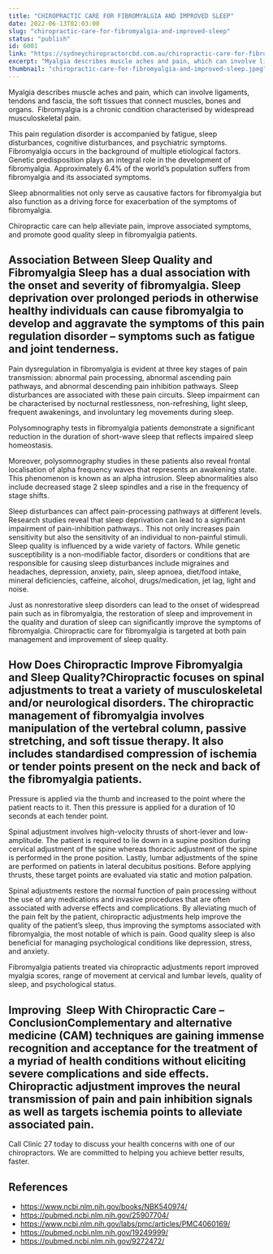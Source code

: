 ```yaml
---
title: "CHIROPRACTIC CARE FOR FIBROMYALGIA AND IMPROVED SLEEP"
date: 2022-06-13T02:03:00
slug: "chiropractic-care-for-fibromyalgia-and-improved-sleep"
status: "publish"
id: 6001
link: "https://sydneychiropractorcbd.com.au/chiropractic-care-for-fibromyalgia-and-improved-sleep/"
excerpt: "Myalgia describes muscle aches and pain, which can involve ligaments, tendons and fascia, the soft tissues that connect muscles, bones and organs.  Fibromyalgia is a chronic condition characterised by widespread musculoskeletal pain. This pain regulation disorder is accompanied by fatigue, sleep disturbances, cognitive disturbances, and psychiatric symptoms. Fibromyalgia occurs in the background of multiple etiological […]"
thumbnail: "chiropractic-care-for-fibromyalgia-and-improved-sleep.jpeg"
---
```


Myalgia describes muscle aches and pain, which can involve ligaments, tendons and fascia, the soft tissues that connect muscles, bones and organs.  Fibromyalgia is a chronic condition characterised by widespread musculoskeletal pain.

This pain regulation disorder is accompanied by fatigue, sleep disturbances, cognitive disturbances, and psychiatric symptoms. Fibromyalgia occurs in the background of multiple etiological factors. Genetic predisposition plays an integral role in the development of fibromyalgia. Approximately 6.4% of the world’s population suffers from fibromyalgia and its associated symptoms.

Sleep abnormalities not only serve as causative factors for fibromyalgia but also function as a driving force for exacerbation of the symptoms of fibromyalgia.

Chiropractic care can help alleviate pain, improve associated symptoms, and promote good quality sleep in fibromyalgia patients.

## Association Between Sleep Quality and Fibromyalgia Sleep has a dual association with the onset and severity of fibromyalgia. Sleep deprivation over prolonged periods in otherwise healthy individuals can cause fibromyalgia to develop and aggravate the symptoms of this pain regulation disorder – symptoms such as fatigue and joint tenderness.

Pain dysregulation in fibromyalgia is evident at three key stages of pain transmission: abnormal pain processing, abnormal ascending pain pathways, and abnormal descending pain inhibition pathways. Sleep disturbances are associated with these pain circuits. Sleep impairment can be characterised by nocturnal restlessness, non-refreshing, light sleep, frequent awakenings, and involuntary leg movements during sleep.

Polysomnography tests in fibromyalgia patients demonstrate a significant reduction in the duration of short-wave sleep that reflects impaired sleep homeostasis.

Moreover, polysomnography studies in these patients also reveal frontal localisation of alpha frequency waves that represents an awakening state. This phenomenon is known as an alpha intrusion. Sleep abnormalities also include decreased stage 2 sleep spindles and a rise in the frequency of stage shifts.  

Sleep disturbances can affect pain-processing pathways at different levels. Research studies reveal that sleep deprivation can lead to a significant impairment of pain-inhibition pathways.. This not only increases pain sensitivity but also the sensitivity of an individual to non-painful stimuli. Sleep quality is influenced by a wide variety of factors. While genetic susceptibility is a non-modifiable factor, disorders or conditions that are responsible for causing sleep disturbances include migraines and headaches, depression, anxiety, pain, sleep apnoea, diet/food intake, mineral deficiencies, caffeine, alcohol, drugs/medication, jet lag, light and noise.

Just as nonrestorative sleep disorders can lead to the onset of widespread pain such as in fibromyalgia, the restoration of sleep and improvement in the quality and duration of sleep can significantly improve the symptoms of fibromyalgia. Chiropractic care for fibromyalgia is targeted at both pain management and improvement of sleep quality.

## How Does Chiropractic Improve Fibromyalgia and Sleep Quality?Chiropractic focuses on spinal adjustments to treat a variety of musculoskeletal and/or neurological disorders. The chiropractic management of fibromyalgia involves manipulation of the vertebral column, passive stretching, and soft tissue therapy. It also includes standardised compression of ischemia or tender points present on the neck and back of the fibromyalgia patients.

Pressure is applied via the thumb and increased to the point where the patient reacts to it. Then this pressure is applied for a duration of 10 seconds at each tender point.

Spinal adjustment involves high-velocity thrusts of short-lever and low-amplitude. The patient is required to lie down in a supine position during cervical adjustment of the spine whereas thoracic adjustment of the spine is performed in the prone position. Lastly, lumbar adjustments of the spine are performed on patients in lateral decubitus positions. Before applying thrusts, these target points are evaluated via static and motion palpation.

Spinal adjustments restore the normal function of pain processing without the use of any medications and invasive procedures that are often associated with adverse effects and complications. By alleviating much of the pain felt by the patient, chiropractic adjustments help improve the quality of the patient’s sleep, thus improving the symptoms associated with fibromyalgia, the most notable of which is pain. Good quality sleep is also beneficial for managing psychological conditions like depression, stress, and anxiety.

Fibromyalgia patients treated via chiropractic adjustments report improved myalgia scores, range of movement at cervical and lumbar levels, quality of sleep, and psychological status.   

## Improving  Sleep With Chiropractic Care – ConclusionComplementary and alternative medicine (CAM) techniques are gaining immense recognition and acceptance for the treatment of a myriad of health conditions without eliciting severe complications and side effects. Chiropractic adjustment improves the neural transmission of pain and pain inhibition signals as well as targets ischemia points to alleviate associated pain.

Call Clinic 27 today to discuss your health concerns with one of our chiropractors. We are committed to helping you achieve better results, faster.

## References
- https://www.ncbi.nlm.nih.gov/books/NBK540974/
- https://pubmed.ncbi.nlm.nih.gov/25907704/
- https://www.ncbi.nlm.nih.gov/labs/pmc/articles/PMC4060169/
- https://pubmed.ncbi.nlm.nih.gov/19249999/
- https://pubmed.ncbi.nlm.nih.gov/9272472/
